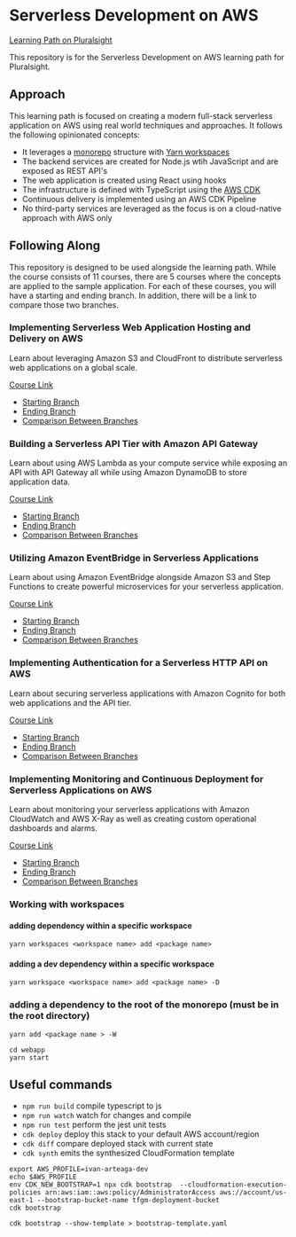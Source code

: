 # Serverless Development on AWS

[Learning Path on Pluralsight](https://pluralsight.pxf.io/OReqan)

This repository is for the Serverless Development on AWS learning path for Pluralsight.

## Approach

This learning path is focused on creating a modern full-stack serverless application on AWS using real world techniques and approaches. It follows the following opinionated concepts:

- It leverages a [monorepo](https://en.wikipedia.org/wiki/Monorepo) structure with [Yarn workspaces](https://classic.yarnpkg.com/en/docs/workspaces/)
- The backend services are created for Node.js wtih JavaScript and are exposed as REST API's
- The web application is created using React using hooks
- The infrastructure is defined with TypeScript using the [AWS CDK](https://aws.amazon.com/cdk/)
- Continuous delivery is implemented using an AWS CDK Pipeline
- No third-party services are leveraged as the focus is on a cloud-native approach with AWS only

## Following Along

This repository is designed to be used alongside the learning path. While the course consists of 11 courses, there are 5 courses where the concepts are applied to the sample application. For each of these courses, you will have a starting and ending branch. In addition, there will be a link to compare those two branches.

### Implementing Serverless Web Application Hosting and Delivery on AWS

Learn about leveraging Amazon S3 and CloudFront to distribute serverless web applications on a global scale.

[Course Link](https://pluralsight.pxf.io/BXngGq)

- [Starting Branch](https://github.com/davidtucker/ps-serverless-app/tree/p1)
- [Ending Branch](https://github.com/davidtucker/ps-serverless-app/tree/p2)
- [Comparison Between Branches](https://github.com/davidtucker/ps-serverless-app/compare/p1...p2)

### Building a Serverless API Tier with Amazon API Gateway

Learn about using AWS Lambda as your compute service while exposing an API with API Gateway all while using Amazon DynamoDB to store application data.

[Course Link](https://pluralsight.pxf.io/EaEBGK)

- [Starting Branch](https://github.com/davidtucker/ps-serverless-app/tree/p2)
- [Ending Branch](https://github.com/davidtucker/ps-serverless-app/tree/p3)
- [Comparison Between Branches](https://github.com/davidtucker/ps-serverless-app/compare/p2...p3)

### Utilizing Amazon EventBridge in Serverless Applications

Learn about using Amazon EventBridge alongside Amazon S3 and Step Functions to create powerful microservices for your serverless application.

[Course Link](https://pluralsight.pxf.io/3PJQXd)

- [Starting Branch](https://github.com/davidtucker/ps-serverless-app/tree/p3)
- [Ending Branch](https://github.com/davidtucker/ps-serverless-app/tree/p4)
- [Comparison Between Branches](https://github.com/davidtucker/ps-serverless-app/compare/p3...p4)

### Implementing Authentication for a Serverless HTTP API on AWS

Learn about securing serverless applications with Amazon Cognito for both web applications and the API tier.

[Course Link](https://pluralsight.pxf.io/yRqMEW)

- [Starting Branch](https://github.com/davidtucker/ps-serverless-app/tree/p4)
- [Ending Branch](https://github.com/davidtucker/ps-serverless-app/tree/p5)
- [Comparison Between Branches](https://github.com/davidtucker/ps-serverless-app/compare/p4...p5)

### Implementing Monitoring and Continuous Deployment for Serverless Applications on AWS

Learn about monitoring your serverless applications with Amazon CloudWatch and AWS X-Ray as well as creating custom operational dashboards and alarms.

[Course Link](https://pluralsight.pxf.io/LPK6oY)

- [Starting Branch](https://github.com/davidtucker/ps-serverless-app/tree/p5)
- [Ending Branch](https://github.com/davidtucker/ps-serverless-app/tree/p6)
- [Comparison Between Branches](https://github.com/davidtucker/ps-serverless-app/compare/p5...p6)

### **Working with workspaces**

#### **adding dependency within a specific workspace**

```
yarn workspaces <workspace name> add <package name>
```

#### **adding a dev dependency within a specific workspace**

```
yarn workspace <workspace name> add <package name> -D
```

### **adding a dependency to the root of the monorepo (must be in the root directory)**

```
yarn add <package name > -W
```

```
cd webapp
yarn start
```

## Useful commands

- `npm run build` compile typescript to js
- `npm run watch` watch for changes and compile
- `npm run test` perform the jest unit tests
- `cdk deploy` deploy this stack to your default AWS account/region
- `cdk diff` compare deployed stack with current state
- `cdk synth` emits the synthesized CloudFormation template

```
export AWS_PROFILE=ivan-arteaga-dev
echo $AWS_PROFILE
env CDK_NEW_BOOTSTRAP=1 npx cdk bootstrap  --cloudformation-execution-policies arn:aws:iam::aws:policy/AdministratorAccess aws://account/us-east-1 --bootstrap-bucket-name tfgm-deployment-bucket
cdk bootstrap

cdk bootstrap --show-template > bootstrap-template.yaml

```
